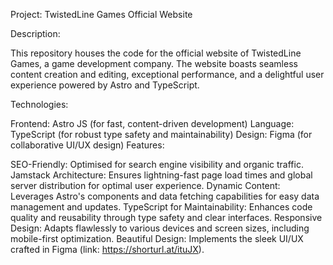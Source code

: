 Project: TwistedLine Games Official Website

Description:

This repository houses the code for the official website of TwistedLine Games, a game development company. The website boasts seamless content creation and editing, exceptional performance, and a delightful user experience powered by Astro and TypeScript.

Technologies:

Frontend: Astro JS (for fast, content-driven development)
Language: TypeScript (for robust type safety and maintainability)
Design: Figma (for collaborative UI/UX design)
Features:

SEO-Friendly: Optimised for search engine visibility and organic traffic.
Jamstack Architecture: Ensures lightning-fast page load times and global server distribution for optimal user experience.
Dynamic Content: Leverages Astro's components and data fetching capabilities for easy data management and updates.
TypeScript for Maintainability: Enhances code quality and reusability through type safety and clear interfaces.
Responsive Design: Adapts flawlessly to various devices and screen sizes, including mobile-first optimization.
Beautiful Design: Implements the sleek UI/UX crafted in Figma (link: https://shorturl.at/ituJX).
